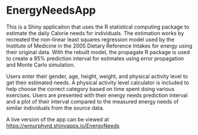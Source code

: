 # EnergyNeedsApp
This is a Shiny applicaiton that uses the R statistical computing package to estimate the daily Calorie needs for individuals.
The estimation works by recreated the non-linear least squares regression model used by the Institute of Medicine in the 2005
Dietary Reference Intakes for energy using their original data. With the rebuilt model, the propagate R package is used to 
create a 95% prediction interval for estimates using error propagation and Monte Carlo simulation. 

Users enter their gender, age, height, weight, and physical activity level to get their estimated needs. A physical activity
level calculator is included to help choose the correct category based on time spent doing various exercises. Users 
are presented with their energy needs prediction interval and a plot of their interval compared to the measured energy needs
of similar individuals from the source data. 

A live version of the app can be viewed at https://wmurphyrd.shinyapps.io/EnergyNeeds 
